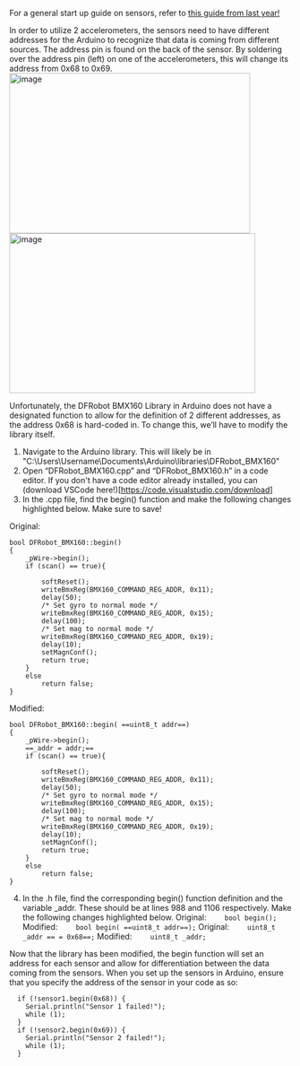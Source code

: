 For a general start up guide on sensors, refer to [this guide from last year!](Dashboard/GUIDE.md)

In order to utilize 2 accelerometers, the sensors need to have different addresses for the Arduino to recognize that data is coming from different sources. The address pin is found on the back of the sensor. By soldering over the address pin (left) on one of the accelerometers, this will change its address from 0x68 to 0x69. 
      <img width="430" height="286" alt="image" src="https://github.com/user-attachments/assets/a860107e-96ee-4cc1-a083-f7665f7b1958" /> <img width="439" height="285" alt="image" src="https://github.com/user-attachments/assets/fbdd0136-2462-4016-ab91-4721d036ccd2" />

Unfortunately, the DFRobot BMX160 Library in Arduino does not have a designated function to allow for the definition of 2 different addresses, as the address 0x68 is hard-coded in. To change this, we’ll have to modify the library itself.
1.	Navigate to the Arduino library. This will likely be in "C:\Users\Username\Documents\Arduino\libraries\DFRobot_BMX160"
2.	Open “DFRobot_BMX160.cpp” and “DFRobot_BMX160.h” in a code editor. If you don't have a code editor already installed, you can (download VSCode here!)[https://code.visualstudio.com/download]
3.	In the .cpp file, find the begin() function and make the following changes highlighted below. Make sure to save! 

Original:
```
bool DFRobot_BMX160::begin()
{
    _pWire->begin();
    if (scan() == true){
       
        softReset();
        writeBmxReg(BMX160_COMMAND_REG_ADDR, 0x11);
        delay(50);
        /* Set gyro to normal mode */
        writeBmxReg(BMX160_COMMAND_REG_ADDR, 0x15);
        delay(100);
        /* Set mag to normal mode */
        writeBmxReg(BMX160_COMMAND_REG_ADDR, 0x19);
        delay(10);
        setMagnConf();
        return true;
    }
    else
        return false;
}
```
Modified:
```
bool DFRobot_BMX160::begin( ==uint8_t addr==)
{
    _pWire->begin();
    ==_addr = addr;==
    if (scan() == true){
       
        softReset();
        writeBmxReg(BMX160_COMMAND_REG_ADDR, 0x11);
        delay(50);
        /* Set gyro to normal mode */
        writeBmxReg(BMX160_COMMAND_REG_ADDR, 0x15);
        delay(100);
        /* Set mag to normal mode */
        writeBmxReg(BMX160_COMMAND_REG_ADDR, 0x19);
        delay(10);
        setMagnConf();
        return true;
    }
    else
        return false;
}
```
4.	In the .h file, find the corresponding begin() function definition and the variable _addr. These should be at lines 988 and 1106 respectively. Make the following changes highlighted below.
Original: 
`    bool begin();`
Modified:
`    bool begin( ==uint8_t addr==);`
Original: 
`    uint8_t _addr == = 0x68==;`
Modified: 
`    uint8_t _addr;`

Now that the library has been modified, the begin function will set an address for each sensor and allow for differentiation between the data coming from the sensors. When you set up the sensors in Arduino, ensure that you specify the address of the sensor in your code as so:
```
  if (!sensor1.begin(0x68)) { 
    Serial.println("Sensor 1 failed!");
    while (1);
  }
  if (!sensor2.begin(0x69)) {
    Serial.println("Sensor 2 failed!");
    while (1);
  }
```
